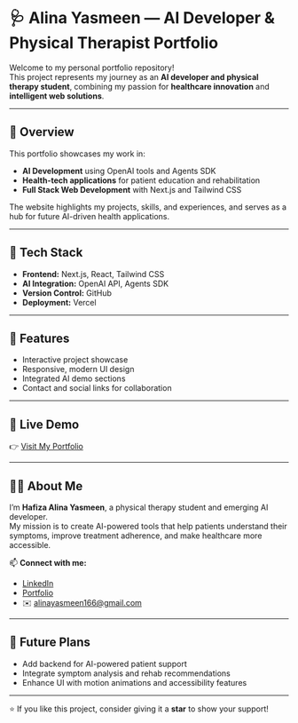 # 🩺 Alina Yasmeen — AI Developer & Physical Therapist Portfolio

Welcome to my personal portfolio repository!  
This project represents my journey as an **AI developer and physical therapy student**, combining my passion for **healthcare innovation** and **intelligent web solutions**.

---

## 🌟 Overview
This portfolio showcases my work in:
- **AI Development** using OpenAI tools and Agents SDK  
- **Health-tech applications** for patient education and rehabilitation  
- **Full Stack Web Development** with Next.js and Tailwind CSS  

The website highlights my projects, skills, and experiences, and serves as a hub for future AI-driven health applications.

---

## 🧠 Tech Stack
- **Frontend:** Next.js, React, Tailwind CSS  
- **AI Integration:** OpenAI API, Agents SDK  
- **Version Control:** GitHub  
- **Deployment:** Vercel  

---

## 🚀 Features
- Interactive project showcase  
- Responsive, modern UI design  
- Integrated AI demo sections  
- Contact and social links for collaboration  

---

## 🔗 Live Demo
👉 [Visit My Portfolio](https://anta-al-hayat.vercel.app)

---

## 👩‍💻 About Me
I’m **Hafiza Alina Yasmeen**, a physical therapy student and emerging AI developer.  
My mission is to create AI-powered tools that help patients understand their symptoms, improve treatment adherence, and make healthcare more accessible.

📫 **Connect with me:**  
- [LinkedIn](https://www.linkedin.com/in/hafiza-alina-yasmeen-9a329a2b0)  
- [Portfolio](https://alinayasmeenportfolio.netlify.app/)  
- ✉️ alinayasmeen166@gmail.com  

---

## 🧩 Future Plans
- Add backend for AI-powered patient support  
- Integrate symptom analysis and rehab recommendations  
- Enhance UI with motion animations and accessibility features  

---

⭐ If you like this project, consider giving it a **star** to show your support!
